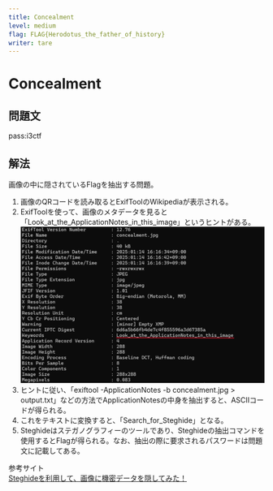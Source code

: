 ```yaml
---
title: Concealment
level: medium
flag: FLAG{Herodotus_the_father_of_history}
writer: tare
---
```


# Concealment

## 問題文

pass:i3ctf


## 解法
画像の中に隠されているFlagを抽出する問題。<br>

1. 画像のQRコードを読み取るとExifToolのWikipediaが表示される。
2. ExifToolを使って、画像のメタデータを見ると「Look_at_the_ApplicationNotes_in_this_image」というヒントがある。![](./img/step2.png)
3. ヒントに従い、「exiftool -ApplicationNotes -b concealment.jpg > output.txt」などの方法でApplicationNotesの中身を抽出すると、ASCIIコードが得られる。
4. これをテキストに変換すると、「Search_for_Steghide」となる。
5. Steghideはステガノグラフィーのツールであり、Steghideの抽出コマンドを使用するとFlagが得られる。なお、抽出の際に要求されるパスワードは問題文に記載してある。

参考サイト<br>
[Steghideを利用して、画像に機密データを隠してみた！](https://hack-lab-256.com/steganography-steghide/295/)
